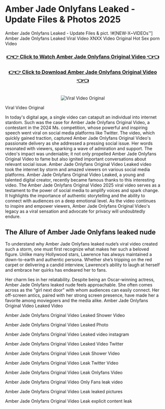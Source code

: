 # Amber Jade Onlyfans Leaked - Update Files & Photos 2025

Amber Jade Onlyfans Leaked - Update Files & pict. !#[NEW-X~VIDEOs™] Amber Jade Onlyfans Leaked Viral Video XNXX Video Original Hot Sex porn Video
<br>
<div align="center">
<h3><a href="https://links2leaks.com?utm_source=amberjade&utm_medium=gitlong" rel="nofollow">👉👉 Click to Watch Amber Jade Onlyfans Original Video 👈👈</a></h3>
<h3><a href="https://links2leaks.com?utm_source=amberjade&utm_medium=gitlong" rel="nofollow">👉👉 Click to Download Amber Jade Onlyfans Original Video 👈👈</a></h3>
<br>
<a href="https://links2leaks.com?utm_source=amberjade&utm_medium=gitlong" rel="nofollow"><img src="https://i.ibb.co/Gkj2r4b/banner.png" alt="Viral Video Original" style="max-width: 100%; display: inline-block;" data-target="animated-image.originalImage"></a>
</div>

Viral Video Original

In today's digital age, a single video can catapult an individual into internet stardom. Such was the case for Amber Jade Onlyfans Original Video, a contestant in the 2024 Ms. competition, whose powerful and inspiring speech went viral on social media platforms like Twitter.
The video, which quickly gained traction, captured Amber Jade Onlyfans Original Video's passionate delivery as she addressed a pressing social issue. Her words resonated with viewers, sparking a wave of admiration and support. The video's impact was undeniable; it not only propelled Amber Jade Onlyfans Original Video to fame but also ignited important conversations about relevant social issue.
Amber Jade Onlyfans Original Video Leaked video took the internet by storm and amazed viewers on various social media platforms. Amber Jade Onlyfans Original Video Leaked, a young and talented digital creator, recently became famous thanks to this interesting video.
The Amber Jade Onlyfans Original Video 2025 viral video serves as a testament to the power of social media to amplify voices and spark change. It highlights the importance of authentic storytelling and the ability to connect with audiences on a deep emotional level. As the video continues to inspire and empower viewers, Amber Jade Onlyfans Original Video's legacy as a viral sensation and advocate for privacy will undoubtedly endure.

<h2>The Allure of Amber Jade Onlyfans leaked nude</h2>


To understand why Amber Jade Onlyfans leaked nude’s viral video created such a storm, one must first recognize what makes her such a beloved figure. Unlike many Hollywood stars, Lawrence has always maintained a down-to-earth and authentic persona. Whether she’s tripping on the red carpet or delivering a candid interview, Lawrence’s ability to laugh at herself and embrace her quirks has endeared her to fans.

Her charm lies in her relatability. Despite being an Oscar-winning actress, Amber Jade Onlyfans leaked nude feels approachable. She often comes across as the "girl next door" with whom audiences can easily connect. Her off-screen antics, paired with her strong screen presence, have made her a favorite among moviegoers and the media alike.
Amber Jade Onlyfans Original Video Leaked Video

Amber Jade Onlyfans Original Video Leaked Shower Video

Amber Jade Onlyfans Original Video Leaked Photo

Amber Jade Onlyfans Original Video Leaked video instagram

Amber Jade Onlyfans Original Video Leaked Video Twitter

Amber Jade Onlyfans Original Video Leak Shower Video

Amber Jade Onlyfans Original Video Leak Twitter Video

Amber Jade Onlyfans Original Video Leak Onlyfans Video

Amber Jade Onlyfans Original Video Only Fans leak video

Amber Jade Onlyfans Original Video Leak leaked pictures

Amber Jade Onlyfans Original Video Leak explicit content leak